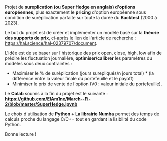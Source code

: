 Projet de <b>sureplication (ou Super Hedge en anglais) d'options européennes</b>, plus exactement le <b>pricing</b> d'option européenne sous condition de suréplication parfaite sur toute la durée du <b>Backtest</b> (2000 à 2023).

Le but du projet est de créer et implémenter un modèle basé sur la <b>théorie des supports de prix</b>, ci-après le lien de l'article de recherche : https://hal.science/hal-02379707/document.

L'idée est de se baser sur l'historique des prix open, close, high, low afin de prédire les fluctuation journalière, <b>optimiser/calibrer</b> les paramètres du modèles sous deux contraintes :
- Maximiser le % de suréplication (jours surepliqués/n jours total) * (la différence entre la valeur finale du portefeuille et le payoff)
- Minimiser le prix de vente de l'option (V0 : valeur initiale du portefeuille).

Le <b>Colab</b> soumis à la fin du projet est le suivante : <b>https://github.com/ElAm1ne/March--Fi-2/blob/master/SuperHedge.ipynb</b>

Le choix d'utilisation de <b>Python + La librairie Numba</b> permet des temps de calculs proche du langage C/C++ tout en gardant la lisibilité du code Python.

Bonne lecture !
